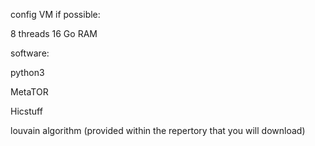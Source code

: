 config VM if possible:

8 threads 16 Go RAM

software:

python3

MetaTOR

Hicstuff

louvain algorithm (provided within the repertory that you will download)
